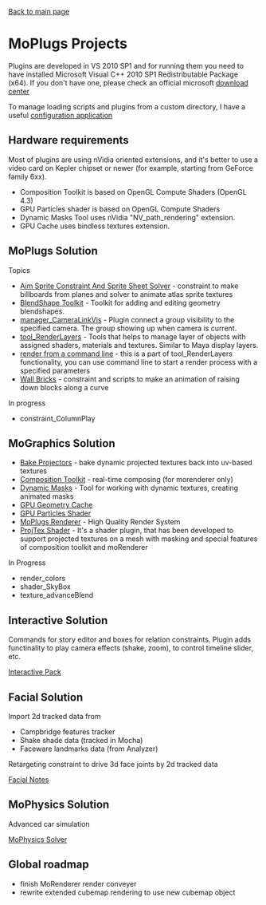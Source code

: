 [Back to main page](README.md)

# MoPlugs Projects #

Plugins are developed in VS 2010 SP1 and for running them you need to have installed Microsoft Visual C++ 2010 SP1 Redistributable Package (x64). If you don't have one, please check an official microsoft [download center](https://www.microsoft.com/en-us/download/details.aspx?id=13523)

To manage loading scripts and plugins from a custom directory, I have a useful [configuration application](ConfigApp.md)

## Hardware requirements ##

Most of plugins are using nVidia oriented extensions, and it's better to use a video card on Kepler chipset or newer (for example, starting from GeForce family 6xx).

- Composition Toolkit is based on OpenGL Compute Shaders (OpenGL 4.3)
- GPU Particles shader is based on OpenGL Compute Shaders
- Dynamic Masks Tool uses nVidia "NV_path_rendering" extension.
- GPU Cache uses bindless textures extension.

## MoPlugs Solution ##

Topics
* [Aim Sprite Constraint And Sprite Sheet Solver](SpriteSheetSolver.md) - constraint to make billboards from planes and solver to animate atlas sprite textures
* [BlendShape Toolkit](BlendShapeToolkit.md) - Toolkit for adding and editing geometry blendshapes.
* [manager_CameraLinkVis](CameraLinkVisPlugin.md) - Plugin connect a group visibility to the specified camera. The group showing up when camera is current.
* [tool_RenderLayers](RenderLayersTool.md) - Tools that helps to manage layer of objects with assigned shaders, materials and textures. Similar to Maya display layers.
* [render from a command line](RenderFromCmdLine.md) - this is a part of tool_RenderLayers functionality, you can use command line to start a render process with a specified parameters
* [Wall Bricks](WallBricks.md) - constraint and scripts to make an animation of raising down blocks along a curve 

In progress
* constraint_ColumnPlay

## MoGraphics Solution ##

* [Bake Projectors](BakeProjectors.md) - bake dynamic projected textures back into uv-based textures
* [Composition Toolkit](CompositionToolkit.md) - real-time composing (for morenderer only)
* [Dynamic Masks](DynamicMasks.md) - Tool for working with dynamic textures, creating animated masks
* [GPU Geometry Cache](GPUGeometryCache.md)
* [GPU Particles Shader](GPUParticlesShader.md)
* [MoPlugs Renderer](MoRenderer.md) - High Quality Render System
* [ProjTex Shader](ProjTexShader.md) - It's a shader plugin, that has been developed to support projected textures on a mesh with masking and special features of composition toolkit and moRenderer

In Progress
* render_colors
* shader_SkyBox
* texture_advanceBlend

## Interactive Solution ##

 Commands for story editor and boxes for relation constraints.
Plugin adds functinality to play camera effects (shake, zoom), to control timeline slider, etc. 

[Interactive Pack](InteractivePack.md)

## Facial Solution ##

Import 2d tracked data from

- Campbridge features tracker
- Shake shade data (tracked in Mocha)
- Faceware landmarks data (from Analyzer)

Retargeting constraint to drive 3d face joints by 2d tracked data

[Facial Notes](Facial.md)

## MoPhysics Solution ##

 Advanced car simulation
 
 [MoPhysics Solver](MoPhysicsSolver.md)
 
 
## Global roadmap ##

- finish MoRenderer render conveyer
- rewrite extended cubemap rendering to use new cubemap object
